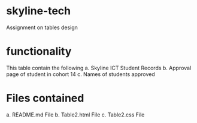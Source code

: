# skyline-tech
Assignment on tables design 

# functionality
This table contain the following 
a. Skyline ICT Student Records
b. Approval page of student in cohort 14
c. Names of students approved 

# Files contained 
a. README.md File
b. Table2.html File
c. Table2.css File